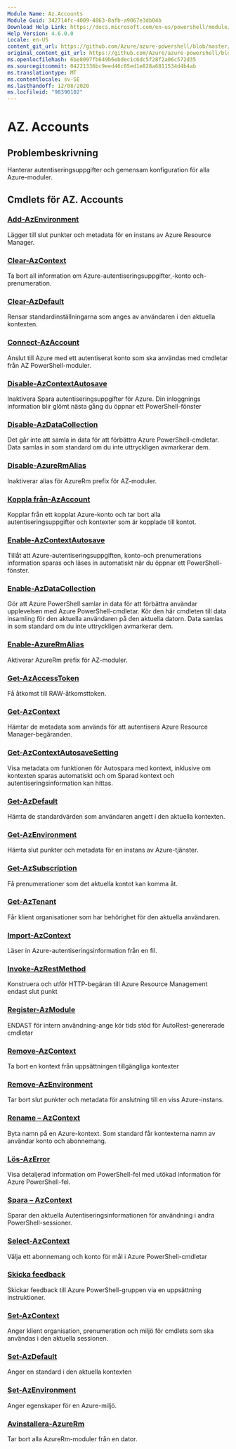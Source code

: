 ```yaml
---
Module Name: Az.Accounts
Module Guid: 342714fc-4009-4863-8afb-a9067e3db04b
Download Help Link: https://docs.microsoft.com/en-us/powershell/module/az.accounts
Help Version: 4.6.0.0
Locale: en-US
content_git_url: https://github.com/Azure/azure-powershell/blob/master/src/Accounts/Accounts/help/Az.Accounts.md
original_content_git_url: https://github.com/Azure/azure-powershell/blob/master/src/Accounts/Accounts/help/Az.Accounts.md
ms.openlocfilehash: 6be8097fb649b6ebdec1c6dc5f28f2a06c572d35
ms.sourcegitcommit: 04221336bc9eed46c05ed1e828a6811534d4b4ab
ms.translationtype: MT
ms.contentlocale: sv-SE
ms.lasthandoff: 12/08/2020
ms.locfileid: "98390102"
---
```

# AZ. Accounts
## Problembeskrivning
Hanterar autentiseringsuppgifter och gemensam konfiguration för alla Azure-moduler.

## Cmdlets för AZ. Accounts
### [Add-AzEnvironment](Add-AzEnvironment.md)
Lägger till slut punkter och metadata för en instans av Azure Resource Manager.

### [Clear-AzContext](Clear-AzContext.md)
Ta bort all information om Azure-autentiseringsuppgifter,-konto och-prenumeration.

### [Clear-AzDefault](Clear-AzDefault.md)
Rensar standardinställningarna som anges av användaren i den aktuella kontexten.

### [Connect-AzAccount](Connect-AzAccount.md)
Anslut till Azure med ett autentiserat konto som ska användas med cmdletar från AZ PowerShell-moduler.

### [Disable-AzContextAutosave](Disable-AzContextAutosave.md)
Inaktivera Spara autentiseringsuppgifter för Azure.  Din inloggnings information blir glömt nästa gång du öppnar ett PowerShell-fönster

### [Disable-AzDataCollection](Disable-AzDataCollection.md)
Det går inte att samla in data för att förbättra Azure PowerShell-cmdletar. Data samlas in som standard om du inte uttryckligen avmarkerar dem.

### [Disable-AzureRmAlias](Disable-AzureRmAlias.md)
Inaktiverar alias för AzureRm prefix för AZ-moduler.

### [Koppla från-AzAccount](Disconnect-AzAccount.md)
Kopplar från ett kopplat Azure-konto och tar bort alla autentiseringsuppgifter och kontexter som är kopplade till kontot.

### [Enable-AzContextAutosave](Enable-AzContextAutosave.md)
Tillåt att Azure-autentiseringsuppgiften, konto-och prenumerations information sparas och läses in automatiskt när du öppnar ett PowerShell-fönster. 

### [Enable-AzDataCollection](Enable-AzDataCollection.md)
Gör att Azure PowerShell samlar in data för att förbättra användar upplevelsen med Azure PowerShell-cmdletar. Kör den här cmdleten till data insamling för den aktuella användaren på den aktuella datorn. Data samlas in som standard om du inte uttryckligen avmarkerar dem.

### [Enable-AzureRmAlias](Enable-AzureRmAlias.md)
Aktiverar AzureRm prefix för AZ-moduler.

### [Get-AzAccessToken](Get-AzAccessToken.md)
Få åtkomst till RAW-åtkomsttoken.

### [Get-AzContext](Get-AzContext.md)
Hämtar de metadata som används för att autentisera Azure Resource Manager-begäranden.

### [Get-AzContextAutosaveSetting](Get-AzContextAutosaveSetting.md)
Visa metadata om funktionen för Autospara med kontext, inklusive om kontexten sparas automatiskt och om Sparad kontext och autentiseringsinformation kan hittas.

### [Get-AzDefault](Get-AzDefault.md)
Hämta de standardvärden som användaren angett i den aktuella kontexten.

### [Get-AzEnvironment](Get-AzEnvironment.md)
Hämta slut punkter och metadata för en instans av Azure-tjänster.

### [Get-AzSubscription](Get-AzSubscription.md)
Få prenumerationer som det aktuella kontot kan komma åt.

### [Get-AzTenant](Get-AzTenant.md)
Får klient organisationer som har behörighet för den aktuella användaren.

### [Import-AzContext](Import-AzContext.md)
Läser in Azure-autentiseringsinformation från en fil.

### [Invoke-AzRestMethod](Invoke-AzRestMethod.md)
Konstruera och utför HTTP-begäran till Azure Resource Management endast slut punkt

### [Register-AzModule](Register-AzModule.md)
ENDAST för intern användning-ange kör tids stöd för AutoRest-genererade cmdletar

### [Remove-AzContext](Remove-AzContext.md)
Ta bort en kontext från uppsättningen tillgängliga kontexter

### [Remove-AzEnvironment](Remove-AzEnvironment.md)
Tar bort slut punkter och metadata för anslutning till en viss Azure-instans.

### [Rename – AzContext](Rename-AzContext.md)
Byta namn på en Azure-kontext.  Som standard får kontexterna namn av användar konto och abonnemang.

### [Lös-AzError](Resolve-AzError.md)
Visa detaljerad information om PowerShell-fel med utökad information för Azure PowerShell-fel.

### [Spara – AzContext](Save-AzContext.md)
Sparar den aktuella Autentiseringsinformationen för användning i andra PowerShell-sessioner.

### [Select-AzContext](Select-AzContext.md)
Välja ett abonnemang och konto för mål i Azure PowerShell-cmdletar

### [Skicka feedback](Send-Feedback.md)
Skickar feedback till Azure PowerShell-gruppen via en uppsättning instruktioner.

### [Set-AzContext](Set-AzContext.md)
Anger klient organisation, prenumeration och miljö för cmdlets som ska användas i den aktuella sessionen.

### [Set-AzDefault](Set-AzDefault.md)
Anger en standard i den aktuella kontexten

### [Set-AzEnvironment](Set-AzEnvironment.md)
Anger egenskaper för en Azure-miljö.

### [Avinstallera-AzureRm](Uninstall-AzureRm.md)
Tar bort alla AzureRm-moduler från en dator.

